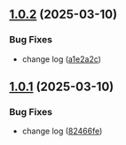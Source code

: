## [1.0.2](https://github.com/KhanhTQ-hub/com.ktgame.config.core/compare/v1.0.1...v1.0.2) (2025-03-10)


### Bug Fixes

* change log ([a1e2a2c](https://github.com/KhanhTQ-hub/com.ktgame.config.core/commit/a1e2a2c3a0cd2697422c030b81c0823af4101dea))

## [1.0.1](https://github.com/KhanhTQ-hub/com.ktgame.config.core/compare/v1.0.0...v1.0.1) (2025-03-10)


### Bug Fixes

* change log ([82466fe](https://github.com/KhanhTQ-hub/com.ktgame.config.core/commit/82466fe173e50403285ede410d88fe9f6643b90f))
